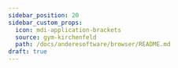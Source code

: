 ```yaml
---
sidebar_position: 20
sidebar_custom_props:
  icon: mdi-application-brackets
  source: gym-kirchenfeld
  path: /docs/anderesoftware/browser/README.md
draft: true
---
```



